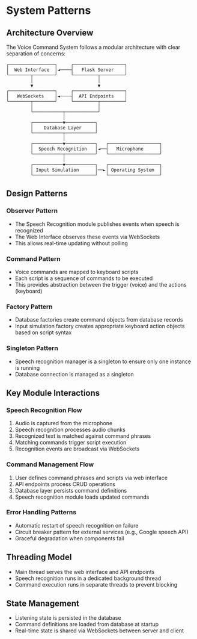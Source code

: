 # System Patterns

## Architecture Overview
The Voice Command System follows a modular architecture with clear separation of concerns:

```
┌─────────────────┐     ┌───────────────────┐
│  Web Interface  │◄────┤   Flask Server    │
└────────┬────────┘     └─────────┬─────────┘
         │                        │
         ▼                        ▼
┌─────────────────┐     ┌───────────────────┐
│   WebSockets    │◄────┤  API Endpoints    │
└────────┬────────┘     └─────────┬─────────┘
         │                        │
         └───────────┬────────────┘
                     │
         ┌───────────▼───────────┐
         │    Database Layer     │
         └───────────┬───────────┘
                     │
         ┌───────────▼───────────┐   ┌───────────────────┐
         │  Speech Recognition   │◄──┤   Microphone      │
         └───────────┬───────────┘   └───────────────────┘
                     │
         ┌───────────▼───────────┐   ┌───────────────────┐
         │ Input Simulation      │──►│ Operating System  │
         └───────────────────────┘   └───────────────────┘
```

## Design Patterns

### Observer Pattern
- The Speech Recognition module publishes events when speech is recognized
- The Web Interface observes these events via WebSockets
- This allows real-time updating without polling

### Command Pattern
- Voice commands are mapped to keyboard scripts
- Each script is a sequence of commands to be executed
- This provides abstraction between the trigger (voice) and the actions (keyboard)

### Factory Pattern
- Database factories create command objects from database records
- Input simulation factory creates appropriate keyboard action objects based on script syntax

### Singleton Pattern
- Speech recognition manager is a singleton to ensure only one instance is running
- Database connection is managed as a singleton

## Key Module Interactions

### Speech Recognition Flow
1. Audio is captured from the microphone
2. Speech recognition processes audio chunks
3. Recognized text is matched against command phrases
4. Matching commands trigger script execution
5. Recognition events are broadcast via WebSockets

### Command Management Flow
1. User defines command phrases and scripts via web interface
2. API endpoints process CRUD operations
3. Database layer persists command definitions
4. Speech recognition module loads updated commands

### Error Handling Patterns
- Automatic restart of speech recognition on failure
- Circuit breaker pattern for external services (e.g., Google speech API)
- Graceful degradation when components fail

## Threading Model
- Main thread serves the web interface and API endpoints
- Speech recognition runs in a dedicated background thread
- Command execution runs in separate threads to prevent blocking

## State Management
- Listening state is persisted in the database
- Command definitions are loaded from database at startup
- Real-time state is shared via WebSockets between server and client 